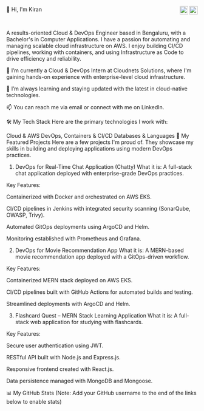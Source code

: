 👋 Hi, I'm Kiran 
<a href="https://www.google.com/search?q=https://www.linkedin.com/in/kiran-rajeevkv/">
<img align="right" alt="Kiran's LinkedIn" width="22px" src="https://www.google.com/search?q=https://cdn.jsdelivr.net/npm/simple-icons%40v3/icons/linkedin.svg" />
</a>
<a href="mailto:kiranrajeev2003@gmail.com">
<img align="right" alt="Email Kiran" width="22px" src="https://www.google.com/search?q=https://cdn.jsdelivr.net/npm/simple-icons%40v3/icons/gmail.svg" />
</a>

<br/>

A results-oriented Cloud & DevOps Engineer based in Bengaluru, with a Bachelor's in Computer Applications. I have a passion for automating and managing scalable cloud infrastructure on AWS. I enjoy building CI/CD pipelines, working with containers, and using Infrastructure as Code to drive efficiency and reliability.

🔭 I’m currently a Cloud & DevOps Intern at Cloudnets Solutions, where I'm gaining hands-on experience with enterprise-level cloud infrastructure.

🌱 I’m always learning and staying updated with the latest in cloud-native technologies.

📫 You can reach me via email or connect with me on LinkedIn.

🛠️ My Tech Stack
Here are the primary technologies I work with:

Cloud & AWS
DevOps, Containers & CI/CD
Databases & Languages
🚀 My Featured Projects
Here are a few projects I'm proud of. They showcase my skills in building and deploying applications using modern DevOps practices.

1. DevOps for Real-Time Chat Application (Chatty)
What it is: A full-stack chat application deployed with enterprise-grade DevOps practices.

Key Features:

Containerized with Docker and orchestrated on AWS EKS.

CI/CD pipelines in Jenkins with integrated security scanning (SonarQube, OWASP, Trivy).

Automated GitOps deployments using ArgoCD and Helm.

Monitoring established with Prometheus and Grafana.

2. DevOps for Movie Recommendation App
What it is: A MERN-based movie recommendation app deployed with a GitOps-driven workflow.

Key Features:

Containerized MERN stack deployed on AWS EKS.

CI/CD pipelines built with GitHub Actions for automated builds and testing.

Streamlined deployments with ArgoCD and Helm.

3. Flashcard Quest – MERN Stack Learning Application
What it is: A full-stack web application for studying with flashcards.

Key Features:

Secure user authentication using JWT.

RESTful API built with Node.js and Express.js.

Responsive frontend created with React.js.

Data persistence managed with MongoDB and Mongoose.

📊 My GitHub Stats
(Note: Add your GitHub username to the end of the links below to enable stats)
